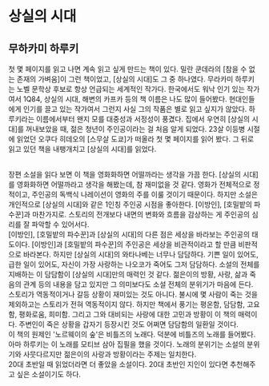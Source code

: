 # 상실의 시대
## 무하카미 하루키

첫 몇 페이지를 읽고 나면 계속 읽고 싶게 만드는 책이 있다. 밀란 쿤데라의 [참을 수 없는 존재의 가벼움]이 그런 책이었고, [상실의 시대]도 그 중 하나였다. 무라카미 하루키는 노벨 문학상 후보로 항상 언급되는 세계적인 작가다. 한국에서도 워낙 인기 있는 작가여서 1Q84, 상실의 시대, 해변의 카프카 등의 책 이름은 나도 많이 들어봤다. 현대인들에게 인기를 끌고 있는 작가여서 그런지 사실 그의 작품은 별로 읽고 싶지가 않았다. 하루키라는 이름에서부터 왠지 모를 대중성과 서정성이 풍겼다. 집에서 우연히 [상실의 시대]를 꺼내보았을 때, 젊은 청년이 주인공이라는 걸 처음 알게 되었다. 23살 이등병 시절에 읽었던 오쿠다 히데오의 [스무살 도쿄]가 떠올라 첫 몇 페이지를 읽어 봤다. 그 뒤로 읽고 있던 책을 내팽개치고 [상실의 시대]를 읽었다.

<br>
 장편 소설을 읽다 보면 이 책을 영화화하면 어떨까라는 생각을 가끔 한다. [상실의 시대]를 영화화하면 어떨까라고 생각을 해봤는데, 참 재미없을 것 같다. 영화가 전체적으로 정적이고, 주인공의 독백식 나레이션이 영화의 주를 이룰 것이기 때문이다. 하지만 소설은 개인적으로 [상실의 시대]와 같은 1인칭 주인공 시점을 좋아한다. [이방인], [호밀밭의 파수꾼]과 마찬가지로. 스토리의 전개보다 내면의 변화와 흐름을 감상하는 게 주인공의 심리를 잘 파악할 수 있어서다.

<br>
[이방인], [호밀밭의 파수꾼]과 [상실의 시대]의 다른 점은 세상을 바라보는 주인공의 태도이다. [이방인]과 [호밀밭의 파수꾼]의 주인공은 세상을 비관적이라고 할 만큼 비판적으로 바라본다. 하지만 [상실의 시대]의 와타나베는 너무나 담담하다. 기쁜 일이 있어도, 급한 일이 있어도, 자신이 가장 사랑하는 나오코가 죽어도 그저 담담하다. 소설의 전체를 지배하는 이 담담함이 [상실의 시대]만의 매력인 것 같다. 젊은이의 방황, 사랑, 삶과 죽음의 관계 등의 내용을 담고 있지만 그 의미보다도 소설 전체의 분위기가 마음에 든다. 스토리가 역동적이거나 갈등 상황이 재미있는 것도 아니다. 불시에 몇 사람이 죽는 것을 제외하고는 스토리가 전혀 역동적이지 않다. 하지만 책에서 풍기는 평온함, 담담함, 고요함, 평화로움, 희미함. 그리고 그와 대비되는 사랑에 대한 고민과 방황이 이 책의 매력이다. 주변인이 죽은 상황을 갑자기 등장시킨 것도 어쩌면 담담함의 일환일 것이다.

<br>
 이 책의 원제인 &#39;노르웨이의 숲&#39;은 비틀즈의 노래다. 덕분에 비틀즈의 노래를 들어봤다. 아마 하루키는 이 노래를 모티브 삼아 집필을 했을 것이다. 노래의 분위기는 소설의 분위기와 사뭇다르지만 젊은이의 사랑과 방황이라는 주제는 일치한다.

<br>
20대 초반일 때 읽었더라면 더 좋았을 소설이다. 20대 초반인 지인이 있다면 추천해주고 싶은 소설이기도 하다.
